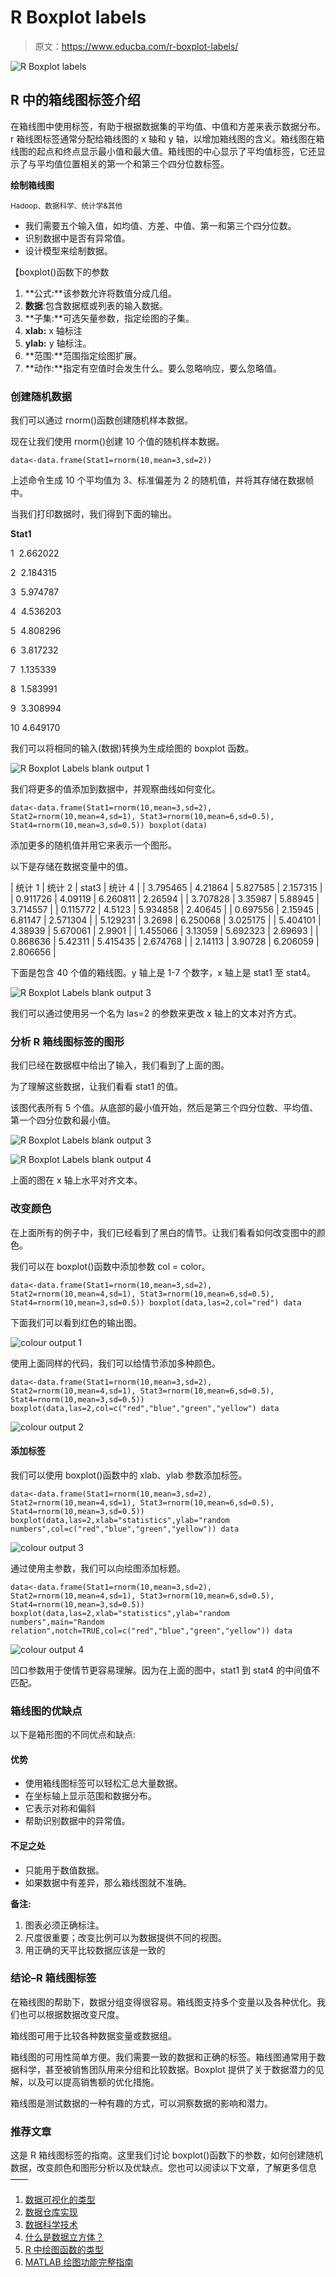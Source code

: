 # R Boxplot labels

> 原文：<https://www.educba.com/r-boxplot-labels/>

![R Boxplot labels](img/9abcfb5e42ffb0caa823702bdc566890.png)



## R 中的箱线图标签介绍

在箱线图中使用标签，有助于根据数据集的平均值、中值和方差来表示数据分布。r 箱线图标签通常分配给箱线图的 x 轴和 y 轴，以增加箱线图的含义。箱线图在箱线图的起点和终点显示最小值和最大值。箱线图的中心显示了平均值标签，它还显示了与平均值位置相关的第一个和第三个四分位数标签。

**绘制箱线图**

<small>Hadoop、数据科学、统计学&其他</small>

*   我们需要五个输入值，如均值、方差、中值、第一和第三个四分位数。
*   识别数据中是否有异常值。
*   设计模型来绘制数据。

【boxplot()函数下的参数

1.  **公式:**该参数允许将数值分成几组。
2.  **数据**:包含数据框或列表的输入数据。
3.  **子集:**可选矢量参数，指定绘图的子集。
4.  **xlab:** x 轴标注
5.  **ylab:** y 轴标注。
6.  **范围:**范围指定绘图扩展。
7.  **动作:**指定有空值时会发生什么。要么忽略响应，要么忽略值。

### 创建随机数据

我们可以通过 rnorm()函数创建随机样本数据。

现在让我们使用 rnorm()创建 10 个值的随机样本数据。

`data<-data.frame(Stat1=rnorm(10,mean=3,sd=2))`

上述命令生成 10 个平均值为 3、标准偏差为 2 的随机值，并将其存储在数据帧中。

当我们打印数据时，我们得到下面的输出。

**Stat1**

1  2.662022

2  2.184315

3  5.974787

4  4.536203

5  4.808296

6  3.817232

7  1.135339

8  1.583991

9  3.308994

10 4.649170

我们可以将相同的输入(数据)转换为生成绘图的 boxplot 函数。

![R Boxplot Labels blank output 1](img/2a39ad8ef7e9f809617c76bdfb19c482.png)



我们将更多的值添加到数据中，并观察曲线如何变化。

`data<-data.frame(Stat1=rnorm(10,mean=3,sd=2),
Stat2=rnorm(10,mean=4,sd=1),
Stat3=rnorm(10,mean=6,sd=0.5),
Stat4=rnorm(10,mean=3,sd=0.5))
boxplot(data)`

添加更多的随机值并用它来表示一个图形。

以下是存储在数据变量中的值。

| 统计 1 | 统计 2 | stat3 | 统计 4 |
| 3.795465 | 4.21864 | 5.827585 | 2.157315 |
| 0.911726 | 4.09119 | 6.260811 | 2.26594 |
| 3.707828 | 3.35987 | 5.88945 | 3.714557 |
| 0.115772 | 4.5123 | 5.934858 | 2.40645 |
| 0.697556 | 2.15945 | 6.81147 | 2.571304 |
| 5.129231 | 3.2698 | 6.250068 | 3.025175 |
| 5.404101 | 4.38939 | 5.670061 | 2.9901 |
| 1.455066 | 3.13059 | 5.692323 | 2.69693 |
| 0.868636 | 5.42311 | 5.415435 | 2.674768 |
| 2.14113 | 3.90728 | 6.206059 | 2.806656 |

下面是包含 40 个值的箱线图。y 轴上是 1-7 个数字，x 轴上是 stat1 至 stat4。

![R Boxplot Labels blank output 3](img/b6814d6d79d4aa7b8b72ca17aa85323c.png)



我们可以通过使用另一个名为 las=2 的参数来更改 x 轴上的文本对齐方式。

### 分析 R 箱线图标签的图形

我们已经在数据框中给出了输入，我们看到了上面的图。

为了理解这些数据，让我们看看 stat1 的值。

该图代表所有 5 个值。从底部的最小值开始，然后是第三个四分位数、平均值、第一个四分位数和最小值。

![R Boxplot Labels blank output 3](img/d738d873ce3a6ce9f02d5f0e2e3108c8.png)



![R Boxplot Labels blank output 4](img/3015874f511ea469f12ac6b0c6224b0f.png)



上面的图在 x 轴上水平对齐文本。

### 改变颜色

在上面所有的例子中，我们已经看到了黑白的情节。让我们看看如何改变图中的颜色。

我们可以在 boxplot()函数中添加参数 col = color。

`data<-data.frame(Stat1=rnorm(10,mean=3,sd=2),
Stat2=rnorm(10,mean=4,sd=1),
Stat3=rnorm(10,mean=6,sd=0.5),
Stat4=rnorm(10,mean=3,sd=0.5))
boxplot(data,las=2,col="red")
data`

下面我们可以看到红色的输出图。

![colour output 1](img/d2ad5160413f2f4675e250d9ffe594ad.png)



使用上面同样的代码，我们可以给情节添加多种颜色。

`data<-data.frame(Stat1=rnorm(10,mean=3,sd=2),
Stat2=rnorm(10,mean=4,sd=1),
Stat3=rnorm(10,mean=6,sd=0.5),
Stat4=rnorm(10,mean=3,sd=0.5))
boxplot(data,las=2,col=c("red","blue","green","yellow")
data`

![colour output 2](img/8261fce2096835cb1868b3775458a6fe.png)



#### 添加标签

我们可以使用 boxplot()函数中的 xlab、ylab 参数添加标签。

`data<-data.frame(Stat1=rnorm(10,mean=3,sd=2),
Stat2=rnorm(10,mean=4,sd=1),
Stat3=rnorm(10,mean=6,sd=0.5),
Stat4=rnorm(10,mean=3,sd=0.5))
boxplot(data,las=2,xlab="statistics",ylab="random numbers",col=c("red","blue","green","yellow"))
data`

![colour output 3](img/0ce1bfbe63d2d13b603095e52138e361.png)



通过使用主参数，我们可以向绘图添加标题。

`data<-data.frame(Stat1=rnorm(10,mean=3,sd=2),
Stat2=rnorm(10,mean=4,sd=1),
Stat3=rnorm(10,mean=6,sd=0.5),
Stat4=rnorm(10,mean=3,sd=0.5))
boxplot(data,las=2,xlab="statistics",ylab="random numbers",main="Random relation",notch=TRUE,col=c("red","blue","green","yellow"))
data`

![colour output 4](img/b1633f511e739150760e927b81294b98.png)



凹口参数用于使情节更容易理解。因为在上面的图中，stat1 到 stat4 的中间值不匹配。

### 箱线图的优缺点

以下是箱形图的不同优点和缺点:

#### 优势

*   使用箱线图标签可以轻松汇总大量数据。
*   在坐标轴上显示范围和数据分布。
*   它表示对称和偏斜
*   帮助识别数据中的异常值。

#### 不足之处

*   只能用于数值数据。
*   如果数据中有差异，那么箱线图就不准确。

**备注:**

1.  图表必须正确标注。
2.  尺度很重要；改变比例可以为数据提供不同的视图。
3.  用正确的天平比较数据应该是一致的

### 结论–R 箱线图标签

在箱线图的帮助下，数据分组变得很容易。箱线图支持多个变量以及各种优化。我们也可以根据数据改变尺度。

箱线图可用于比较各种数据变量或数据组。

箱线图的可用性简单方便。我们需要一致的数据和正确的标签。箱线图通常用于数据科学，甚至被销售团队用来分组和比较数据。Boxplot 提供了关于数据潜力的见解，以及可以提高销售额的优化措施。

箱线图是测试数据的一种有趣的方式，可以洞察数据的影响和潜力。

### 推荐文章

这是 R 箱线图标签的指南。这里我们讨论 boxplot()函数下的参数，如何创建随机数据，改变颜色和图形分析以及优缺点。您也可以阅读以下文章，了解更多信息——

1.  [数据可视化的类型](https://www.educba.com/types-of-data-visualization/)
2.  [数据仓库实现](https://www.educba.com/data-warehouse-implementation/)
3.  [数据科学技术](https://www.educba.com/data-science-techniques/)
4.  [什么是数据立方体？](https://www.educba.com/what-is-data-cube/)
5.  [R 中绘图函数的类型](https://www.educba.com/plot-function-in-r/)
6.  [MATLAB 绘图功能完整指南](https://www.educba.com/matlab-plot-function/)





